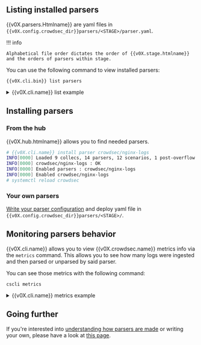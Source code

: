 
## Listing installed parsers

{{v0X.parsers.Htmlname}} are yaml files in `{{v0X.config.crowdsec_dir}}parsers/<STAGE>/parser.yaml`.

!!! info

    Alphabetical file order dictates the order of {{v0X.stage.htmlname}} and the orders of parsers within stage.

You can use the following command to view installed parsers:

```
{{v0X.cli.bin}} list parsers
```

<details>
  <summary>{{v0X.cli.name}} list example</summary>

```bash
# {{v0X.cli.name}} list parsers
INFO[0000] Loaded 9 collecs, 14 parsers, 12 scenarios, 1 post-overflow parsers 
--------------------------------------------------------------------------------------------------------------------
 NAME                       📦 STATUS    VERSION  LOCAL PATH                                                        
--------------------------------------------------------------------------------------------------------------------
 crowdsec/iptables-logs     ✔️  enabled  0.3      /etc/crowdsec/config/parsers/s01-parse/iptables-logs.yaml     
 crowdsec/dateparse-enrich  ✔️  enabled  0.4      /etc/crowdsec/config/parsers/s02-enrich/dateparse-enrich.yaml 
 crowdsec/sshd-logs         ✔️  enabled  0.3      /etc/crowdsec/config/parsers/s01-parse/sshd-logs.yaml         
 crowdsec/whitelists        ✔️  enabled  0.4      /etc/crowdsec/config/parsers/s02-enrich/whitelists.yaml       
 crowdsec/http-logs         ✔️  enabled  0.4      /etc/crowdsec/config/parsers/s02-enrich/http-logs.yaml        
 crowdsec/nginx-logs        ✔️  enabled  0.3      /etc/crowdsec/config/parsers/s01-parse/nginx-logs.yaml        
 crowdsec/syslog-logs       ✔️  enabled  0.4      /etc/crowdsec/config/parsers/s00-raw/syslog-logs.yaml         
 crowdsec/geoip-enrich      ✔️  enabled  0.4      /etc/crowdsec/config/parsers/s02-enrich/geoip-enrich.yaml     
--------------------------------------------------------------------------------------------------------------------
```

</details>


## Installing parsers

### From the hub

{{v0X.hub.htmlname}} allows you to find needed parsers.

```bash
# {{v0X.cli.name}} install parser crowdsec/nginx-logs
INFO[0000] Loaded 9 collecs, 14 parsers, 12 scenarios, 1 post-overflow parsers 
INFO[0000] crowdsec/nginx-logs : OK                     
INFO[0000] Enabled parsers : crowdsec/nginx-logs        
INFO[0000] Enabled crowdsec/nginx-logs                  
# systemctl reload crowdsec
```

### Your own parsers

[Write your parser configuration](/Crowdsec/v0/write_configurations/parsers/) and deploy yaml file in `{{v0X.config.crowdsec_dir}}parsers/<STAGE>/`.



## Monitoring parsers behavior

{{v0X.cli.name}} allows you to view {{v0X.crowdsec.name}} metrics info via the `metrics` command.
This allows you to see how many logs were ingested and then parsed or unparsed by said parser.

You can see those metrics with the following command:
```
cscli metrics
```

<details>
  <summary>{{v0X.cli.name}} metrics example</summary>

```bash
# {{v0X.cli.name}} metrics
...
INFO[0000] Parser Metrics:                              
+---------------------------+--------+--------+----------+
|          PARSERS          |  HITS  | PARSED | UNPARSED |
+---------------------------+--------+--------+----------+
| crowdsec/sshd-logs        |  62424 |  12922 |    49502 |
| crowdsec/syslog-logs      | 667417 | 667417 |        0 |
| crowdsec/whitelists       | 610901 | 610901 |        0 |
| crowdsec/http-logs        |    136 |     21 |      115 |
| crowdsec/iptables-logs    | 597843 | 597843 |        0 |
| crowdsec/nginx-logs       |    137 |    136 |        1 |
| crowdsec/dateparse-enrich | 610901 | 610901 |        0 |
| crowdsec/geoip-enrich     | 610836 | 610836 |        0 |
| crowdsec/non-syslog       |    137 |    137 |        0 |
+---------------------------+--------+--------+----------+

```

</details>


## Going further

If you're interested into [understanding how parsers are made](/Crowdsec/v0/references/parsers/) or writing your own, please have a look at [this page](/Crowdsec/v0/write_configurations/parsers/).

